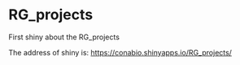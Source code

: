 # RG_projects
First shiny about the RG_projects

The address of shiny is: https://conabio.shinyapps.io/RG_projects/  
